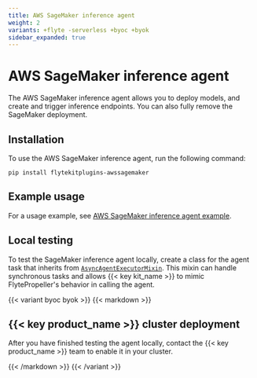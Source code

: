 ```yaml
---
title: AWS SageMaker inference agent
weight: 2
variants: +flyte -serverless +byoc +byok
sidebar_expanded: true
---
```


# AWS SageMaker inference agent

The AWS SageMaker inference agent allows you to deploy models, and create and trigger inference endpoints. You can also fully remove the SageMaker deployment.

## Installation

To use the AWS SageMaker inference agent, run the following command:

```
pip install flytekitplugins-awssagemaker
```

## Example usage

For a usage example, see [AWS SageMaker inference agent example](./sagemaker-agent-example).

## Local testing

To test the SageMaker inference agent locally, create a class for the agent task that inherits from [`AsyncAgentExecutorMixin`](https://github.com/flyteorg/flytekit/blob/03d23011fcf955838669bd5058c8ced17c6de3ee/flytekit/extend/backend/base_agent.py#L278-382). This mixin can handle synchronous tasks and allows {{< key kit_name >}} to mimic FlytePropeller's behavior in calling the agent.

{{< variant byoc byok >}}
{{< markdown >}}

## {{< key product_name >}} cluster deployment

After you have finished testing the agent locally, contact the {{< key product_name >}} team to enable it in your cluster.

{{< /markdown >}}
{{< /variant >}}

